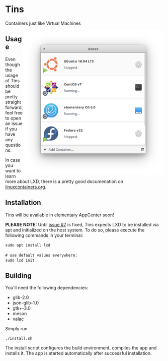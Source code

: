 # Tins

Containers just like Virtual Machines

<img src="data/screenshots/App.png?raw=true" width="448" align="right" />

## Usage

Even though the usage of Tins should be pretty straight forward, feel free to open an issue if you have any questions.

In case you want to learn more about LXD, there is a pretty good documenation on [linuxcontainers.org](https://linuxcontainers.org/lxd).

## Installation

Tins will be available in elementary AppCenter soon!

**PLEASE NOTE:** Until [issue #7](https://github.com/marbetschar/tins/issues/7) is fixed, Tins expects LXD to be installed via apt and initialized on the host system.
To do so, please execute the following commands in your terminal:

```
sudo apt install lxd

# use default values everywhere:
sudo lxd init
```

## Building

You'll need the following dependencies:
* glib-2.0
* json-glib-1.0
* gtk+-3.0
* meson
* valac

Simply run

```
./install.sh
```

The install script configures the build environment, compiles the app and installs it.
The app is started automatically after successful installation.

